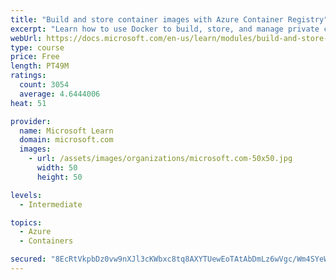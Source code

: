 ```yaml
---
title: "Build and store container images with Azure Container Registry"
excerpt: "Learn how to use Docker to build, store, and manage private container images with the Azure Container Registry."
webUrl: https://docs.microsoft.com/en-us/learn/modules/build-and-store-container-images/
type: course
price: Free
length: PT49M
ratings:
  count: 3054
  average: 4.6444006
heat: 51

provider:
  name: Microsoft Learn
  domain: microsoft.com
  images:
    - url: /assets/images/organizations/microsoft.com-50x50.jpg
      width: 50
      height: 50

levels:
  - Intermediate

topics:
  - Azure
  - Containers

secured: "8EcRtVkpbDz0vw9nXJl3cKWbxc8tq8AXYTUewEoTAtAbDmLz6wVgc/Wm4SYeWZAMLXUS4Duj7dDt2/L6/FbuzugqGnt0yp24QPhKq++WvfBU20uR8o74bBsT4ssUpx5dkogGa/jrNVTzt7J9KAXF60+b/vQ8X6fOlp8zptgKVKJcArvmFb0G+FQRbHSttQ6ecDkCef8q2W+4uXnDiqSV8+E2MSftTFEGm5Ypwu8reoAVloy5YWxsWDW4ssbAc7uUC2wRX1ML/eFtGUxoFglwE6nSgRs95BgY94oq9/oKnN2ACw6nhmld91RF9aFkSLQKwVnxIEYvQi2Brzquo0vl8t/soQGouVeejwU3DJUvjGJVWXYo+e043RXUDCSXrqeR5E8ONYmjeNgQ3J0X2ULhs+qYFMcvqr2jSlD6E9qzTRI=;26yObS74QjNUp7beF1hNGg=="
---
```


